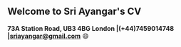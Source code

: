 ## Welcome to Sri Ayangar's CV
**73A Station Road, UB3 4BG London |(+44)7459014748 |sriayangar@gmail.com**
😄
